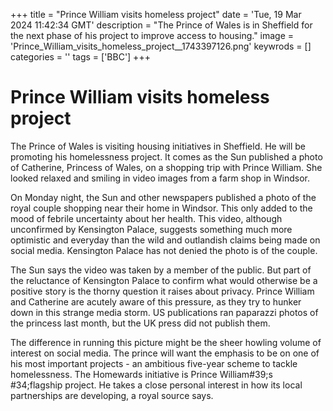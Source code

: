 +++
title = "Prince William visits homeless project"
date = 'Tue, 19 Mar 2024 11:42:34 GMT'
description = "The Prince of Wales is in Sheffield for the next phase of his project to improve access to housing."
image = 'Prince_William_visits_homeless_project__1743397126.png'
keywrods =  []
categories = ''
tags = ['BBC']
+++

# Prince William visits homeless project

The Prince of Wales is visiting housing initiatives in Sheffield.
He will be promoting his homelessness project.
It comes as the Sun published a photo of Catherine, Princess of Wales, on a shopping trip with Prince William.
She looked relaxed and smiling in video images from a farm shop in Windsor.

On Monday night, the Sun and other newspapers published a photo of the royal couple shopping near their home in Windsor.
This only added to the mood of febrile uncertainty about her health.
This video, although unconfirmed by Kensington Palace, suggests something much more optimistic and everyday than the wild and outlandish claims being made on social media.
Kensington Palace has not denied the photo is of the couple.

The Sun says the video was taken by a member of the public.
But part of the reluctance of Kensington Palace to confirm what would otherwise be a positive story is the thorny question it raises about privacy.
Prince William and Catherine are acutely aware of this pressure, as they try to hunker down in this strange media storm.
US publications ran paparazzi photos of the princess last month, but the UK press did not publish them.

The difference in running this picture might be the sheer howling volume of interest on social media.
The prince will want the emphasis to be on one of his most important projects - an ambitious five-year scheme to tackle homelessness.
The Homewards initiative is Prince William<bb>#39;s <bb>#34;flagship project.
He takes a close personal interest in how its local partnerships are developing, a royal source says.


